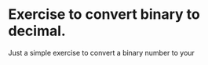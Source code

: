 # Exercise to convert binary to decimal.

Just a simple exercise to convert a binary number to your 